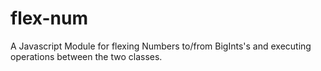 # flex-num
A Javascript Module for flexing Numbers to/from BigInts's and executing operations between the two classes. 
